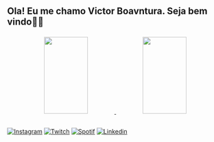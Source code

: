 
## Ola! Eu me chamo Victor Boavntura. Seja bem vindo👋🏼

###

<div align="center">
  <a href="https://github.com/bsmvictor">
  <img height="180em" width="45%"src="https://github-readme-stats.vercel.app/api?username=bsmvictor&show_icons=true&theme=nightowl&include_all_commits=true&count_private=true"/>
  <img height="180em"  width="45%" src="https://github-readme-stats.vercel.app/api/top-langs/?username=bsmvictor&layout=compact&langs_count=7&theme=nightowl"/>
</div>
  
  ##

[![Instagram](https://img.shields.io/badge/Instagram-E4405F?style=for-the-badge&logo=instagram&logoColor=white)](https://www.instagram.com/bsmvictor/)
[![Twitch](https://img.shields.io/badge/Twitch-9146FF?style=for-the-badge&logo=twitch&logoColor=white)](https://www.twitch.tv/victorbvtsm)
[![Spotif](https://img.shields.io/badge/Spotify-1ED760?&style=for-the-badge&logo=spotify&logoColor=white)](https://open.spotify.com/user/12145924898?si=f7d8db1f098d4d2c)
[![Linkedin](https://img.shields.io/badge/LinkedIn-0077B5?style=for-the-badge&logo=linkedin&logoColor=white)](https://www.linkedin.com/in/victorboaventura/)
